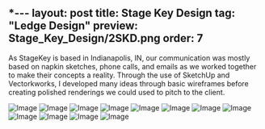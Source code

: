 *---
layout: post
title: Stage Key Design
tag: "Ledge Design"
preview: Stage_Key_Design/2SKD.png
order: 7
---
As StageKey is based in Indianapolis, IN, our communication was mostly based on napkin sketches, phone calls, and emails as we worked together to make their concepts a reality. Through the use of SketchUp and Vectorkworks, I developed many ideas through basic wireframes before creating polished renderings we could used to pitch to the client.

![Image](1SKD.png)
![Image](2SKD.png)
![Image](3SKD.png)
![Image](4SKD.png)
![Image](5SKD.png)
![Image](6SKD.png)
![Image](7SKD.png)
![Image](8SKD.png)
![Image](9SKD.png)
![Image](10SKD.png)
![Image](11SKD.png)
![Image](12SKD.png)
